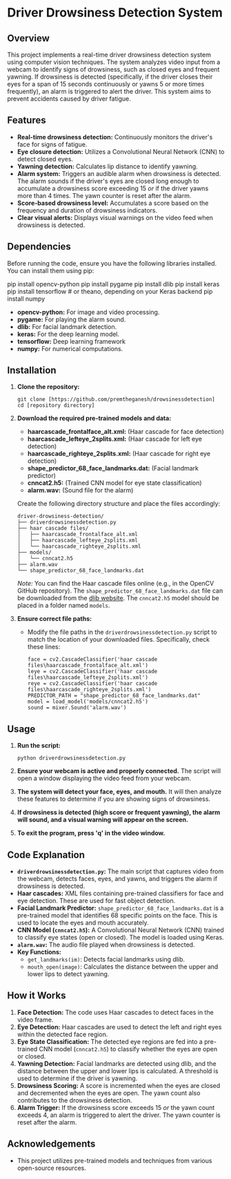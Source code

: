 # Driver Drowsiness Detection System

## Overview

This project implements a real-time driver drowsiness detection system using computer vision techniques. The system analyzes video input from a webcam to identify signs of drowsiness, such as closed eyes and frequent yawning. If drowsiness is detected (specifically, if the driver closes their eyes for a span of 15 seconds continuously or yawns 5 or more times frequently), an alarm is triggered to alert the driver. This system aims to prevent accidents caused by driver fatigue.

## Features

*   **Real-time drowsiness detection:** Continuously monitors the driver's face for signs of fatigue.
*   **Eye closure detection:** Utilizes a Convolutional Neural Network (CNN) to detect closed eyes.
*   **Yawning detection:** Calculates lip distance to identify yawning.
*   **Alarm system:** Triggers an audible alarm when drowsiness is detected. The alarm sounds if the driver's eyes are closed long enough to accumulate a drowsiness score exceeding 15 *or* if the driver yawns more than 4 times. The yawn counter is reset after the alarm.
*   **Score-based drowsiness level:** Accumulates a score based on the frequency and duration of drowsiness indicators.
*   **Clear visual alerts:** Displays visual warnings on the video feed when drowsiness is detected.

## Dependencies

Before running the code, ensure you have the following libraries installed. You can install them using pip:

pip install opencv-python
pip install pygame
pip install dlib
pip install keras
pip install tensorflow # or theano, depending on your Keras backend
pip install numpy


*   **opencv-python:**  For image and video processing.
*   **pygame:** For playing the alarm sound.
*   **dlib:** For facial landmark detection.
*   **keras:** For the deep learning model.
*   **tensorflow:** Deep learning framework
*   **numpy:** For numerical computations.

## Installation

1.  **Clone the repository:**

    ```
    git clone [https://github.com/premtheganesh/drowsinessdetection]
    cd [repository directory]
    ```

2.  **Download the required pre-trained models and data:**

    *   **haarcascade\_frontalface\_alt.xml:** (Haar cascade for face detection)
    *   **haarcascade\_lefteye\_2splits.xml:** (Haar cascade for left eye detection)
    *   **haarcascade\_righteye\_2splits.xml:** (Haar cascade for right eye detection)
    *   **shape\_predictor\_68\_face\_landmarks.dat:** (Facial landmark predictor)
    *   **cnncat2.h5:** (Trained CNN model for eye state classification)
    *   **alarm.wav:** (Sound file for the alarm)

    Create the following directory structure and place the files accordingly:

    ```
    driver-drowsiness-detection/
    ├── driverdrowsinessdetection.py
    ├── haar cascade files/
    │   ├── haarcascade_frontalface_alt.xml
    │   ├── haarcascade_lefteye_2splits.xml
    │   └── haarcascade_righteye_2splits.xml
    ├── models/
    │   └── cnncat2.h5
    ├── alarm.wav
    └── shape_predictor_68_face_landmarks.dat
    ```

    *Note:* You can find the Haar cascade files online (e.g., in the OpenCV GitHub repository). The `shape_predictor_68_face_landmarks.dat` file can be downloaded from the [dlib website](http://dlib.net/files/shape_predictor_68_face_landmarks.dat.bz2).  The `cnncat2.h5` model should be placed in a folder named `models`.

3.  **Ensure correct file paths:**
    *   Modify the file paths in the `driverdrowsinessdetection.py` script to match the location of your downloaded files.  Specifically, check these lines:

        ```
        face = cv2.CascadeClassifier('haar cascade files\haarcascade_frontalface_alt.xml')
        leye = cv2.CascadeClassifier('haar cascade files\haarcascade_lefteye_2splits.xml')
        reye = cv2.CascadeClassifier('haar cascade files\haarcascade_righteye_2splits.xml')
        PREDICTOR_PATH = "shape_predictor_68_face_landmarks.dat"
        model = load_model('models/cnncat2.h5')
        sound = mixer.Sound('alarm.wav')
        ```

## Usage

1.  **Run the script:**

    ```
    python driverdrowsinessdetection.py
    ```

2.  **Ensure your webcam is active and properly connected.** The script will open a window displaying the video feed from your webcam.

3.  **The system will detect your face, eyes, and mouth.** It will then analyze these features to determine if you are showing signs of drowsiness.

4.  **If drowsiness is detected (high score or frequent yawning), the alarm will sound, and a visual warning will appear on the screen.**

5.  **To exit the program, press 'q' in the video window.**

## Code Explanation

*   **`driverdrowsinessdetection.py`:** The main script that captures video from the webcam, detects faces, eyes, and yawns, and triggers the alarm if drowsiness is detected.
*   **Haar cascades:**  XML files containing pre-trained classifiers for face and eye detection.  These are used for fast object detection.
*   **Facial Landmark Predictor:**  `shape_predictor_68_face_landmarks.dat` is a pre-trained model that identifies 68 specific points on the face.  This is used to locate the eyes and mouth accurately.
*   **CNN Model (`cnncat2.h5`):** A Convolutional Neural Network (CNN) trained to classify eye states (open or closed).  The model is loaded using Keras.
*   **`alarm.wav`:**  The audio file played when drowsiness is detected.
*   **Key Functions:**
    *   `get_landmarks(im)`: Detects facial landmarks using dlib.
    *   `mouth_open(image)`: Calculates the distance between the upper and lower lips to detect yawning.

## How it Works

1.  **Face Detection:** The code uses Haar cascades to detect faces in the video frame.
2.  **Eye Detection:** Haar cascades are used to detect the left and right eyes within the detected face region.
3.  **Eye State Classification:** The detected eye regions are fed into a pre-trained CNN model (`cnncat2.h5`) to classify whether the eyes are open or closed.
4.  **Yawning Detection:** Facial landmarks are detected using dlib, and the distance between the upper and lower lips is calculated. A threshold is used to determine if the driver is yawning.
5.  **Drowsiness Scoring:** A score is incremented when the eyes are closed and decremented when the eyes are open. The yawn count also contributes to the drowsiness detection.
6.  **Alarm Trigger:** If the drowsiness score exceeds 15 *or* the yawn count exceeds 4, an alarm is triggered to alert the driver. The yawn counter is reset after the alarm.

## Acknowledgements

*   This project utilizes pre-trained models and techniques from various open-source resources.
